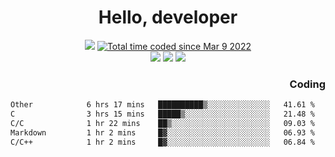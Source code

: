 # <div align='center' >Hello, developer</div>

<div align='center'>
  <a ><img src="https://img.shields.io/badge/dynamic/json?url=https%3A%2F%2Fapi.swo.moe%2Fstats%2Fgithub%2FFree-Aaron-Li&query=count&color=181717&label=GitHub&labelColor=282c34&logo=github&suffix=+follows&cacheSeconds=3600"></a>
  <a href="https://wakatime.com/@fe40087f-8eae-48dc-9950-ad0633db1591"><img src="https://wakatime.com/badge/user/fe40087f-8eae-48dc-9950-ad0633db1591.svg" alt="Total time coded since Mar 9 2022" /></a>
</div>
<div align='center'>
  <a><img src="https://img.shields.io/badge/Rookie-blue?style=plastic&logo=c&logoColor=blue&labelColor=F5B7DB"></a>
  <a><img src="https://img.shields.io/badge/Rookie-blue?style=plastic&logo=c%2B%2B&logoColor=blue&labelColor=F5B7DB"></a> 
  <a><img src="https://img.shields.io/badge/Rookie-blue?style=plastic&logo=python&logoColor=blue&labelColor=F5B7DB"></a> 
</div>

<div align='right'>
  <h3>Coding</h3>
</div>

<!--START_SECTION:waka-->

```txt
Other            6 hrs 17 mins   ██████████▒░░░░░░░░░░░░░░   41.61 %
C                3 hrs 15 mins   █████▒░░░░░░░░░░░░░░░░░░░   21.48 %
C/C              1 hr 22 mins    ██▒░░░░░░░░░░░░░░░░░░░░░░   09.03 %
Markdown         1 hr 2 mins     █▓░░░░░░░░░░░░░░░░░░░░░░░   06.93 %
C/C++            1 hr 2 mins     █▓░░░░░░░░░░░░░░░░░░░░░░░   06.84 %
```

<!--END_SECTION:waka-->




